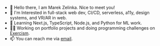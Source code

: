 - 👋 Hello there, I am Marek Zelinka. Nice to meet you!
- 👀 I'm Interested in full-stack web dev, CI/CD, serverless, a11y, design systems, and VR/AR in web.
- 🌱 Learning Next.js, TypeScript, Node.js, and Python for ML work.
- 👩‍💻 Working on portfolio projects and doing programming challenges on [Exercism](https://exercism.org/).
- 📫 You can reach me via [email](mailto:mzelinka17@gmail.com).

